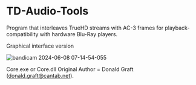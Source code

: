 # TD-Audio-Tools
Program that interleaves TrueHD streams with AC-3 frames for playback-compatibility with hardware Blu-Ray players.


Graphical interface version



![bandicam 2024-06-08 07-14-54-055](https://github.com/KSSW/TD-Audio-Tools/assets/76238373/601cda64-5e43-4fa5-903b-866e40db91e8)






Core.exe or Core.dll Original Author = Donald Graft (donald.graft@cantab.net).
